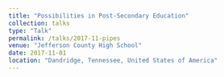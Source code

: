 ```yaml
---
title: "Possibilities in Post-Secondary Education"
collection: talks
type: "Talk"
permalink: /talks/2017-11-pipes
venue: "Jefferson County High School"
date: 2017-11-01
location: "Dandridge, Tennessee, United States of America"
---
```





